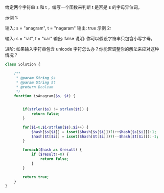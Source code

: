 给定两个字符串 s 和 t ，编写一个函数来判断 t 是否是 s 的字母异位词。

示例 1:

输入: s = "anagram", t = "nagaram"
输出: true
示例 2:

输入: s = "rat", t = "car"
输出: false
说明:
你可以假设字符串只包含小写字母。

进阶:
如果输入字符串包含 unicode 字符怎么办？你能否调整你的解法来应对这种情况？

```php
class Solution {

    /**
     * @param String $s
     * @param String $t
     * @return Boolean
     */
    function isAnagram($s, $t) {


        if(strlen($s) != strlen($t)) {
            return false;
        }

        for($i=0;$i<strlen($s);$i++) {
            $hash[$s[$i]] = isset($hash[$s[$i]])?(++$hash[$s[$i]]):1;
            $hash[$t[$i]] = isset($hash[$t[$i]])?(--$hash[$t[$i]]):-1;
        }

        foreach($hash as $result) {
            if ($result!=0) {
                return false;
            }
        }

        return true;
    }
}

```